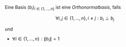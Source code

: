Eine Basis $(b_i)_{i \in \{ 1, \dots, n \}}$ ist eine *Orthonormalbasis*, falls

$$
	\forall i, j \in \{ 1, \dots, n \}, i \ne j : b_i \perp b_j
$$

und
- $\forall i \in \{ 1, \dots, n \} : \| b_i \| = 1$